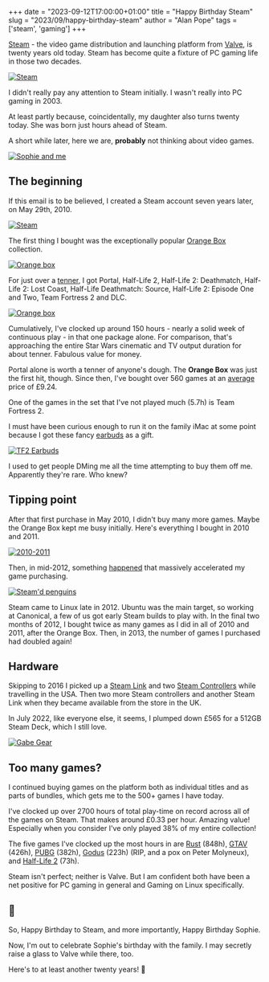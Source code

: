 +++
date = "2023-09-12T17:00:00+01:00"
title = "Happy Birthday Steam"
slug = "2023/09/happy-birthday-steam"
author = "Alan Pope"
tags = ['steam', 'gaming']
+++

[Steam](https://store.steampowered.com/) - the video game distribution and launching platform from [Valve](https://www.valvesoftware.com/en/), is twenty years old today. Steam has become quite a fixture of PC gaming life in those two decades.

[![Steam](/images/2023-09-12/steam.png)](/images/2023-09-12/steam.png)

I didn't really pay any attention to Steam initially. I wasn't really into PC gaming in 2003.

At least partly because, coincidentally, my daughter also turns twenty today. She was born just hours ahead of Steam. 

A short while later, here we are, __probably__ not thinking about video games.

[![Sophie and me](/images/2023-09-12/sophieandme.jpg)](/images/2023-09-12/sophieandme.jpg)

## The beginning

If this email is to be believed, I created a Steam account seven years later, on May 29th, 2010.

[![Steam](/images/2023-09-12/welcomeemail.png)](/images/2023-09-12/welcomeemail.png)

The first thing I bought was the exceptionally popular [Orange Box](https://store.steampowered.com/sub/469/) collection.

[![Orange box](/images/2023-09-12/orangebox.png)](/images/2023-09-12/orangebox.png)

For just over a [tenner](https://dictionary.cambridge.org/dictionary/english/tenner), I got Portal, Half-Life 2, Half-Life 2: Deathmatch, Half-Life 2: Lost Coast, Half-Life Deathmatch: Source, Half-Life 2: Episode One and Two, Team Fortress 2 and DLC. 

[![Orange box](/images/2023-09-12/orangeboxstore.png)](/images/2023-09-12/orangeboxstore.png)

Cumulatively, I've clocked up around 150 hours - nearly a solid week of continuous play - in that one package alone. For comparison, that's approaching the entire Star Wars cinematic and TV output duration for about tenner. Fabulous value for money.

Portal alone is worth a tenner of anyone's dough. The __Orange Box__ was just the first hit, though. Since then, I've bought over 560 games at an [average](https://steamid.pro/lookup/76561198026048912) price of £9.24. 

One of the games in the set that I've not played much (5.7h) is Team Fortress 2. 

I must have been curious enough to run it on the family iMac at some point because I got these fancy [earbuds](https://wiki.teamfortress.com/wiki/Earbuds) as a gift.

[![TF2 Earbuds](/images/2023-09-12/earbuds.png)](/images/2023-09-12/earbuds.png)

I used to get people DMing me all the time attempting to buy them off me. Apparently they're rare. Who knew?

## Tipping point

After that first purchase in May 2010, I didn't buy many more games. Maybe the Orange Box kept me busy initially. Here's everything I bought in 2010 and 2011.

[![2010-2011](/images/2023-09-12/2010-2011.png)](/images/2023-09-12/2010-2011.png)

Then, in mid-2012, something [happened](https://web.archive.org/web/20120926151231/http://blogs.valvesoftware.com/linux/steamd-penguins/) that massively accelerated my game purchasing.

[![Steam'd penguins](/images/2023-09-12/steamonlinux.png)](https://web.archive.org/web/20120926151231/http://blogs.valvesoftware.com/linux/steamd-penguins/)

Steam came to Linux late in 2012. Ubuntu was the main target, so working at Canonical, a few of us got early Steam builds to play with. In the final two months of 2012, I bought twice as many games as I did in all of 2010 and 2011, after the Orange Box. Then, in 2013, the number of games I purchased had doubled again!

## Hardware

Skipping to 2016 I picked up a [Steam Link](https://store.steampowered.com/app/353380/Steam_Link/) and two [Steam Controllers](https://store.steampowered.com/app/353370/Steam_Controller/) while travelling in the USA. Then two more Steam controllers and another Steam Link when they became available from the store in the UK.

In July 2022, like everyone else, it seems, I plumped down £565 for a 512GB Steam Deck, which I still love. 

[![Gabe Gear](/images/2023-08-31/steamdeck.jpeg)](/images/2023-08-31/steamdeck.jpeg)

## Too many games?

I continued buying games on the platform both as individual titles and as parts of bundles, which gets me to the 500+ games I have today.

I've clocked up over 2700 hours of total play-time on record across all of the games on Steam. That makes around £0.33 per hour. Amazing value! Especially when you consider I've only played 38% of my entire collection!

The five games I've clocked up the most hours in are [Rust](https://store.steampowered.com/app/252490/Rust/) (848h), [GTAV](https://store.steampowered.com/app/271590/Grand_Theft_Auto_V/) (426h), [PUBG](https://store.steampowered.com/app/578080/PUBG_BATTLEGROUNDS/) (382h), [Godus](https://store.steampowered.com/app/232810/Godus/) (223h) (RIP, and a pox on Peter Molyneux), and [Half-Life 2](https://store.steampowered.com/app/220/HalfLife_2/) (73h).

Steam isn't perfect; neither is Valve. But I am confident both have been a net positive for PC gaming in general and Gaming on Linux specifically. 

## 🎂

So, Happy Birthday to Steam, and more importantly, Happy Birthday Sophie.

Now, I'm out to celebrate Sophie's birthday with the family. I may secretly raise a glass to Valve while there, too. 

Here's to at least another twenty years! 🍺